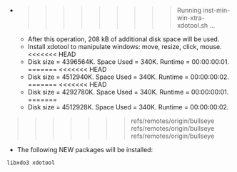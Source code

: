 * >>>>>>>>> Running inst-min-win-xtra-xdotool.sh ...
  * After this operation, 208 kB of additional disk space will be used.
  * Install xdotool to manipulate windows: move, resize, click, mouse.
<<<<<<< HEAD
  * Disk size = 4396564K. Space Used = 340K. Runtime = 00:00:00:01.
=======
<<<<<<< HEAD
  * Disk size = 4512940K. Space Used = 340K. Runtime = 00:00:00:02.
=======
<<<<<<< HEAD
  * Disk size = 4292780K. Space Used = 340K. Runtime = 00:00:00:01.
=======
  * Disk size = 4512928K. Space Used = 340K. Runtime = 00:00:00:02.
>>>>>>> refs/remotes/origin/bullseye
>>>>>>> refs/remotes/origin/bullseye
>>>>>>> refs/remotes/origin/bullseye
  * The following NEW packages will be installed:
  ```bash
libxdo3 xdotool
  ```
